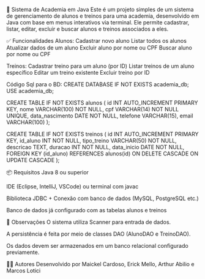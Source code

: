 💪 Sistema de Academia em Java
Este é um projeto simples de um sistema de gerenciamento de alunos e treinos para uma academia, desenvolvido em Java com base em menus interativos via terminal. Ele permite cadastrar, listar, editar, excluir e buscar alunos e treinos associados a eles.

✅ Funcionalidades
Alunos:
Cadastrar novo aluno
Listar todos os alunos
Atualizar dados de um aluno
Excluir aluno por nome ou CPF
Buscar aluno por nome ou CPF


Treinos:
Cadastrar treino para um aluno (por ID)
Listar treinos de um aluno específico
Editar um treino existente
Excluir treino por ID


Código Sql para o BD:
CREATE DATABASE IF NOT EXISTS academia_db;
USE academia_db;

CREATE TABLE IF NOT EXISTS alunos (
    id INT AUTO_INCREMENT PRIMARY KEY,
    nome VARCHAR(100) NOT NULL,
    cpf VARCHAR(14) NOT NULL UNIQUE,
    data_nascimento DATE NOT NULL,
    telefone VARCHAR(15),
    email VARCHAR(100)
);

CREATE TABLE IF NOT EXISTS treinos (
    id INT AUTO_INCREMENT PRIMARY KEY,
    id_aluno INT NOT NULL,
    tipo_treino VARCHAR(50) NOT NULL,
    descricao TEXT,
    duracao INT NOT NULL,
    data_inicio DATE NOT NULL,
    FOREIGN KEY (id_aluno) REFERENCES alunos(id)
        ON DELETE CASCADE
        ON UPDATE CASCADE
);

📦 Requisitos
Java 8 ou superior

IDE (Eclipse, IntelliJ, VSCode) ou terminal com javac

Biblioteca JDBC + Conexão com banco de dados (MySQL, PostgreSQL etc.)

Banco de dados já configurado com as tabelas alunos e treinos

📌 Observações
O sistema utiliza Scanner para entrada de dados.

A persistência é feita por meio de classes DAO (AlunoDAO e TreinoDAO).

Os dados devem ser armazenados em um banco relacional configurado previamente.

🧑‍💻 Autores
Desenvolvido por Maickel Cardoso, Erick Mello, Arthur Abilio e Marcos Lotici

